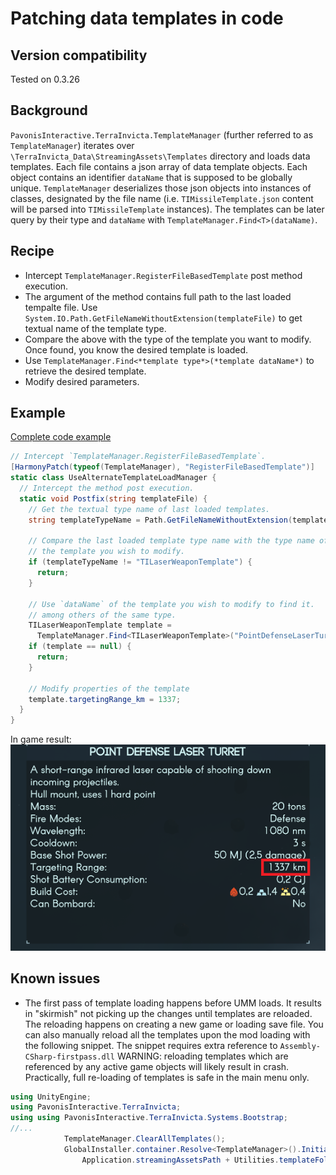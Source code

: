 # Patching data templates in code

## Version compatibility

Tested on 0.3.26

## Background

`PavonisInteractive.TerraInvicta.TemplateManager` (further referred to as
`TemplateManager`) iterates over `\TerraInvicta_Data\StreamingAssets\Templates`
directory and loads data templates. Each file contains a json array of data
template objects. Each object contains an identifier `dataName` that is supposed
to be globally unique. `TemplateManager` deserializes those json objects into
instances of classes, designated by the file name (i.e. `TIMissileTemplate.json`
content will be parsed into `TIMissileTemplate` instances). The templates can be 
later query by their type and `dataName` with
`TemplateManager.Find<T>(dataName)`.

## Recipe

* Intercept `TemplateManager.RegisterFileBasedTemplate` post method execution.
* The argument of the method contains full path to the last loaded tempalte
  file. Use `System.IO.Path.GetFileNameWithoutExtension(templateFile)` to get
  textual name of the template type.
* Compare the above with the type of the template you want to modify. Once
  found, you know the desired template is loaded.
* Use `TemplateManager.Find<*template type*>(*template dataName*)` to retrieve
  the desired template.
* Modify desired parameters.

## Example

[Complete code example](src/TemplatePatchExample.cs)

``` C#
// Intercept `TemplateManager.RegisterFileBasedTemplate`.
[HarmonyPatch(typeof(TemplateManager), "RegisterFileBasedTemplate")]
static class UseAlternateTemplateLoadManager {
  // Intercept the method post execution.
  static void Postfix(string templateFile) {
    // Get the textual type name of last loaded templates.
    string templateTypeName = Path.GetFileNameWithoutExtension(templateFile);

    // Compare the last loaded template type name with the type name of
    // the template you wish to modify.
    if (templateTypeName != "TILaserWeaponTemplate") {
      return;
    }

    // Use `dataName` of the template you wish to modify to find it.
    // among others of the same type.
    TILaserWeaponTemplate template =
      TemplateManager.Find<TILaserWeaponTemplate>("PointDefenseLaserTurret");
    if (template == null) {
      return;
    }

    // Modify properties of the template
    template.targetingRange_km = 1337;
  }
}
```

In game result:  
![image](result.png)

## Known issues

* The first pass of template loading happens before UMM loads.
  It results in "skirmish" not picking up the changes until templates are
  reloaded. The reloading happens on creating a new game or loading save file.
  You can also manually reload all the templates upon the mod loading with the
  following snippet. The snippet requires extra reference to
  `Assembly-CSharp-firstpass.dll`
  WARNING: reloading templates which are referenced by any active game objects
  will likely result in crash. Practically, full re-loading of templates is
  safe in the main menu only.
  
``` C#
using UnityEngine;
using PavonisInteractive.TerraInvicta;
using using PavonisInteractive.TerraInvicta.Systems.Bootstrap;
//...
            TemplateManager.ClearAllTemplates();
            GlobalInstaller.container.Resolve<TemplateManager>().Initialize(
                Application.streamingAssetsPath + Utilities.templateFolder);
```
